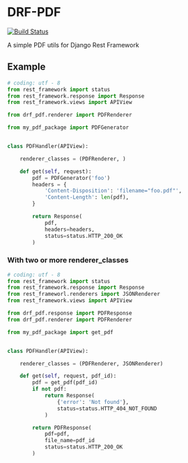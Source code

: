 # DRF-PDF
[![Build Status](https://travis-ci.org/drgarcia1986/drf-pdf.svg?branch=master)](https://travis-ci.org/drgarcia1986/drf-pdf)

A simple PDF utils for Django Rest Framework

## Example

```python
# coding: utf - 8
from rest_framework import status
from rest_framework.response import Response
from rest_framework.views import APIView

from drf_pdf.renderer import PDFRenderer

from my_pdf_package import PDFGenerator


class PDFHandler(APIView):

    renderer_classes = (PDFRenderer, )

    def get(self, request):
        pdf = PDFGenerator('foo')
        headers = {
            'Content-Disposition': 'filename="foo.pdf"',
            'Content-Length': len(pdf),
        }

        return Response(
            pdf,
            headers=headers,
            status=status.HTTP_200_OK
        )
```

### With two or more renderer_classes


```python
# coding: utf - 8
from rest_framework import status
from rest_framework.response import Response
from rest_frameworl.renderers import JSONRenderer
from rest_framework.views import APIView

from drf_pdf.response import PDFResponse
from drf_pdf.renderer import PDFRenderer

from my_pdf_package import get_pdf


class PDFHandler(APIView):

    renderer_classes = (PDFRenderer, JSONRenderer)

    def get(self, request, pdf_id):
        pdf = get_pdf(pdf_id)
		if not pdf:
			return Response(
				{'error': 'Not found'},
				status=status.HTTP_404_NOT_FOUND
			)

        return PDFResponse(
            pdf=pdf,
			file_name=pdf_id
            status=status.HTTP_200_OK
        )
```
